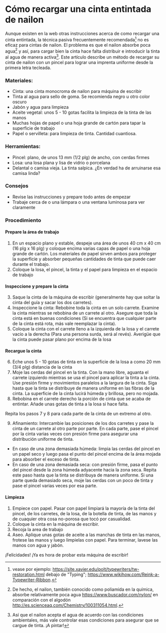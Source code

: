 # Cómo recargar una cinta entintada de nailon  

Aunque existen en la web otras instrucciones acerca de como recargar una cinta entintada, la técnica pasiva frecuentemente recomendada[^1] no es eficaz para cintas de nailon. El problema es que el nailon absorbe poca agua[^2] y así, para cargar bien la cinta hace falta distribuir e introducir la tinta al agua de manera activa[^3]. Este artículo describe un método de recargar su cinta de nailon con un pincel para lograr una imprenta uniforme desde la primera letra tecleada.  

### Materiales:  

* Cinta: una cinta monocroma de nailon para máquina de escribir   
* Tinta al agua para sello de goma. Se recomienda negro u otro color oscuro  
* Jabón y agua para limpieza  
* Aceite vegetal: unos 5 - 10 gotas facilita la limpieza de la tinta de las manos  
* Muchas hojas de papel o una hoja grande de cartón para tapar la superficie de trabajo  
* Papel o servilleta: para limpieza de tinta. Cantidad cuantiosa.  

### Herramientas:  

* Pincel: plano, de unos 13 mm (1/2 plg) de ancho, con cerdas firmes  
* Losa: una losa plana y lisa de vidrio o porcelana  
* Delantal o camisa vieja. La tinta salpica. ¿En verdad ha de arruinarse esa camisa linda?  

### Consejos  

* Revise las instrucciones y prepare todo antes de empezar  
* Trabaje cerca de o una lámpara o una ventana luminosa para ver claramente   

### Procedimiento  

#### Prepare la área de trabajo  

1. En un espacio plano y estable, despeje una área de unos 40 cm x 40 cm (16 plg x 16 plg) y coloque encima varias capas de papel o una hoja grande de cartón. Los materiales de papel sirven ambos para proteger la superficie y absorber pequeñas cantidades de tinta que puede caer durante el trabajo. 
2. Coloque la losa, el pincel, la tinta y el papel para limpieza en el espacio de trabajo  

#### Inspeccione y prepare la cinta   

3. Saque la cinta de la máquina de escribir (generalmente hay que soltar la cinta del guía y sacar los dos carretes).  
4. Inspeccione la cinta: Rebobine toda la cinta en un solo carrete. Examine la cinta mientras se rebobina de un carrete al otro. Asegure que toda la cinta está en buenas condiciones (Si se encuentra que cualquier parte de la cinta está rota, más vale reemplazar la cinta).  
5. Coloque la cinta con el carrete lleno a la izquierda de la losa y el carrete vacío a la derecha (Para una persona surda, será al revés). Averigüe que la cinta puede pasar plano por encima de la losa  

#### Recargue la cinta  

6. Eche unos 5 - 10 gotas de tinta en la superficie de la losa a como 20 mm (3/4 plg) distancia de la cinta  
7. Moje las cerdas del pincel en la tinta. Con la mano libre, aguanta el carrete izquierdo mientras se usa el pincel para aplicar la tinta a la cinta. Use presión firme y movimientos paralelos a la largura de la cinta. Siga hasta que la tinta se distribuye de manera uniforme en las fibras de la cinta. La superficie de la cinta lucirá húmeda y brillosa, pero no mojada.  
8. Rebobina en el carrete derecho la porción de cinta que se acaba de entintar. Añade unas gotas de tinta a la losa si hace falta.  

Repita los pasos 7 y 8 para cada parte de la cinta de un extremo al otro.

9. Afinamiento: Intercambie las posiciones de los dos carretes y pase la cinta de un carrete al otro parte por parte. En cada parte, pase el pincel por la cinta varias veces con presión firme para asegurar una distribución uniforme de tinta. 

* En caso de una zona demasiada húmeda: limpia las cerdas del pincel en un papel seco y luego pasa el punto del pincel encima de la área mojada para absorber el exceso de tinta.
* En caso de una zona demasiada seca: con presión firme, pasa el punto del pincel desde la zona húmeda adyacente hacia la zona seca. Repita este paso hasta que la tinta se distribuya de manera uniforme. Si una parte queda demasiado seca, moje las cerdas con un poco de tinta y pase el pincel varias veces por esa parte.  

#### Limpieza  

1. Empiece con papel. Pasar con papel limpiará la mayoría de la tinta del pincel, de los carretes, de la losa, de la botella de tinta, de las manos y de cuaquier otra cosa no-porosa que tocó por casualidad.  
2. Coloque la cinta en la máquina de escribir.  
3. Recoja la area de trabajo  
4. Aseo. Aplique unas gotas de aceite a las manchas de tinta en las manos, frotese las manos y luego limpielas con papel. Para terminar, lavese las manos con agua y jabón.  

¡Felicidades! ¡Ya es hora de probar esta máquina de escribir!  


[^1]: vease por ejemplo: <https://site.xavier.edu/polt/typewriters/tw-restoration.html> debajo de "Typing"; <https://www.wikihow.com/Reink-a-Typewriter-Ribbon>.
[^2]: De hecho, el nailon, también conocido como poliamida en la química, absorbe relativamente poca agua <https://www.buscador.com/nylon/> en comparación con el algodón <http://es.scienceaq.com/Chemistry/100311054.html>.  
[^3]: Así que el nailon acepta el agua de acuerdo con las condiciones ambientales, más vale controlar esas condiciones para asegurar que se cargue de tinta. ¡A pintar!  


<!-- [[ribbon-reInk.md]] -->  
<!-- [[typewriter.md]] -->  
<!-- #resource -->  
